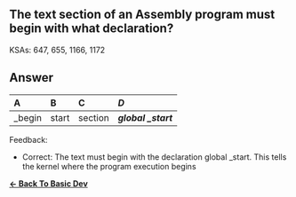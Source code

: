 ## The text section of an Assembly program must begin with what declaration?

KSAs: 647, 655, 1166, 1172

## Answer
| A | B | C | ***D*** |
| :--- | :--- | :--- | :--- |
| _begin | start | section | ***global _start*** |


Feedback:

- Correct: The text must begin with the declaration global _start. This tells the kernel where the program execution begins

[**<- Back To Basic Dev**](../../../Basic_Dev.md)

